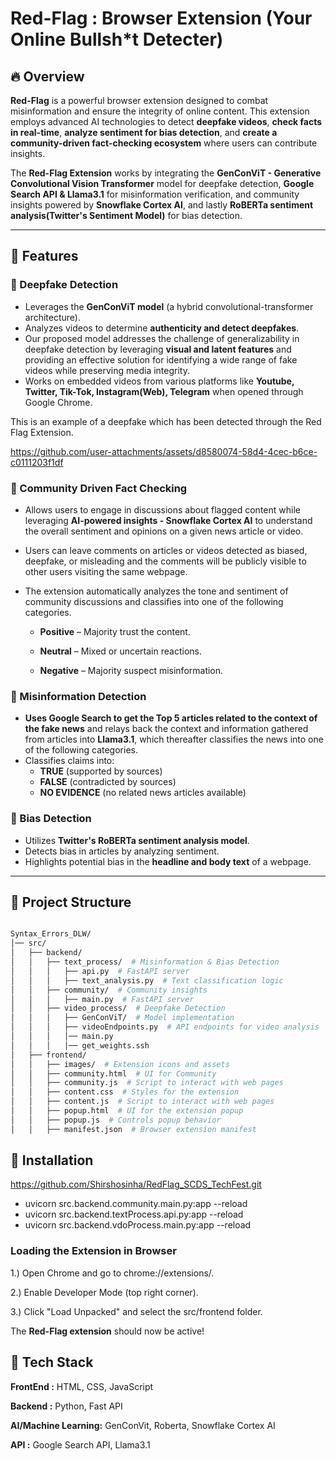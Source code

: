 # Red-Flag : Browser Extension (Your Online Bullsh*t Detecter)

## 🔥 Overview
**Red-Flag** is a powerful browser extension designed to combat misinformation and ensure the integrity of online content. This extension employs advanced AI technologies to detect **deepfake videos**, **check facts in real-time**, **analyze sentiment for bias detection**, and **create a community-driven fact-checking ecosystem** where users can contribute insights. 

The **Red-Flag Extension** works by integrating the **GenConViT - Generative Convolutional Vision Transformer** model for deepfake detection, **Google Search API & Llama3.1** for misinformation verification, and community insights powered by **Snowflake Cortex AI**, and lastly **RoBERTa sentiment analysis(Twitter's Sentiment Model)** for bias detection. 

---

## 🚀 Features

### 🎥 Deepfake Detection
- Leverages the **GenConViT model** (a hybrid convolutional-transformer architecture).
- Analyzes videos to determine **authenticity and detect deepfakes**.
- Our proposed model addresses the challenge of generalizability in deepfake detection by leveraging **visual and latent features** and providing an effective solution for 
  identifying a wide range of fake videos while preserving media integrity.
- Works on embedded videos from various platforms like **Youtube, Twitter, Tik-Tok, Instagram(Web), Telegram** when opened through Google Chrome.

This is an example of a deepfake which has been detected through the Red Flag Extension.

https://github.com/user-attachments/assets/d8580074-58d4-4cec-b6ce-c0111203f1df

### 🤝 Community Driven Fact Checking
- Allows users to engage in discussions about flagged content while leveraging **AI-powered insights - Snowflake Cortex AI** to understand the overall sentiment and 
  opinions on a given news article or video.
- Users can leave comments on articles or videos detected as biased, deepfake, or misleading and the comments will be publicly visible to other users visiting the same 
  webpage.
- The extension automatically analyzes the tone and sentiment of community discussions and classifies into one of the following categories.
  
  - **Positive** – Majority trust the content.
  
  - **Neutral** – Mixed or uncertain reactions.
  
  - **Negative** – Majority suspect misinformation.
  
### 📰 Misinformation Detection
- **Uses Google Search to get the Top 5 articles related to the context of the fake news** and  relays back the context and information gathered from articles into **Llama3.1**, which thereafter classifies the news into one of the following categories. 
- Classifies claims into:
  -  **TRUE** (supported by sources)
  -  **FALSE** (contradicted by sources)
  -  **NO EVIDENCE** (no related news articles available)

### 🔴 Bias Detection

- Utilizes **Twitter's RoBERTa sentiment analysis model**.
- Detects bias in articles by analyzing sentiment.
- Highlights potential bias in the **headline and body text** of a webpage.

---

## 📁 Project Structure

```bash

Syntax_Errors_DLW/
│── src/
│   ├── backend/
│   │   ├── text_process/  # Misinformation & Bias Detection
│   │   │   ├── api.py  # FastAPI server
│   │   │   ├── text_analysis.py  # Text classification logic
│   │   ├── community/  # Community insights
│   │   │   ├── main.py  # FastAPI server
│   │   ├── video_process/  # Deepfake Detection
│   │   │   ├── GenConViT/  # Model implementation
│   │   │   ├── videoEndpoints.py  # API endpoints for video analysis
│   │   │   │── main.py
│   │   │   │── get_weights.ssh
│   ├── frontend/
│   │   ├── images/  # Extension icons and assets
│   │   ├── community.html  # UI for Community
│   │   ├── community.js  # Script to interact with web pages
│   │   ├── content.css  # Styles for the extension
│   │   ├── content.js  # Script to interact with web pages
│   │   ├── popup.html  # UI for the extension popup
│   │   ├── popup.js  # Controls popup behavior
│   │   ├── manifest.json  # Browser extension manifest

```



## 🚀 Installation

https://github.com/Shirshosinha/RedFlag_SCDS_TechFest.git

- uvicorn src.backend.community.main.py:app --reload
- uvicorn src.backend.textProcess.api.py:app --reload
- uvicorn src.backend.vdoProcess.main.py:app --reload


### Loading the Extension in Browser
1.) Open Chrome and go to chrome://extensions/.

2.) Enable Developer Mode (top right corner).

3.) Click "Load Unpacked" and select the src/frontend folder.

The **Red-Flag extension** should now be active!


## 🚀 Tech Stack
**FrontEnd :** HTML, CSS, JavaScript

**Backend :** Python, Fast API

**AI/Machine Learning:** GenConVit, Roberta, Snowflake Cortex AI

**API :** Google Search API, Llama3.1
